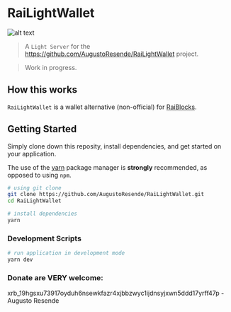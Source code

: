 # RaiLightWallet
![alt text](https://raw.githubusercontent.com/AugustoResende/RaiLightWallet/master/src/img/current_preview.png)

> A `Light Server` for the https://github.com/AugustoResende/RaiLightWallet project.

> Work in progress.

## How this works
`RaiLightWallet` is a wallet alternative (non-official) for [RaiBlocks](http://raiblocks.net).

## Getting Started
Simply clone down this reposity, install dependencies, and get started on your application.

The use of the [yarn](https://yarnpkg.com/) package manager is **strongly** recommended, as opposed to using `npm`.

```bash
# using git clone
git clone https://github.com/AugustoResende/RaiLightWallet.git
cd RaiLightWallet

# install dependencies
yarn
```

### Development Scripts

```bash
# run application in development mode
yarn dev
```

### Donate are VERY welcome:

xrb_19hgsxu73917oyduh6nsewkfazr4xjbbzwyc1ijdnsyjxwn5ddd17yrff47p - Augusto Resende